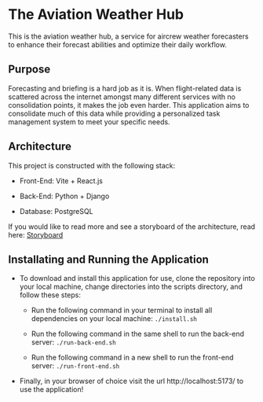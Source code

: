 # The Aviation Weather Hub

This is the aviation weather hub, a service for aircrew weather forecasters to enhance their forecast abilities and optimize their daily workflow.

## Purpose

Forecasting and briefing is a hard job as it is. When flight-related data is scattered across the internet amongst many different services with no consolidation points, it makes the job even harder. This application aims to consolidate much of this data while providing a personalized task management system to meet your specific needs.

## Architecture

This project is constructed with the following stack:
  
  - Front-End: Vite + React.js

  - Back-End: Python + Django

  - Database: PostgreSQL

If you would like to read more and see a storyboard of the architecture, read here: [Storyboard](./docs/architecture.md)

## Installating and Running the Application

- To download and install this application for use, clone the repository into your local machine, change directories into the scripts directory, and follow these steps:

  - Run the following command in your terminal to install all dependencies on your local machine: `./install.sh`

  - Run the following command in the same shell to run the back-end server: `./run-back-end.sh`

  - Run the following command in a new shell to run the front-end server: `./run-front-end.sh`

- Finally, in your browser of choice visit the url http://localhost:5173/ to use the application!
